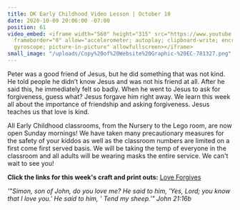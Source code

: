 ```yaml
---
title: DK Early Childhood Video Lesson | October 10
date: 2020-10-09 20:06:00 -07:00
position: 61
video_embed: <iframe width="560" height="315" src="https://www.youtube.com/embed/gzl9ZmWeKq8"
  frameborder="0" allow="accelerometer; autoplay; clipboard-write; encrypted-media;
  gyroscope; picture-in-picture" allowfullscreen></iframe>
small_image: "/uploads/Copy%20of%20Website%20Graphic-%20EC-781327.png"
---
```


Peter was a good friend of Jesus, but he did something that was not kind. He told people he didn’t know Jesus and was not his friend at all. After he said this, he immediately felt so badly. When he went to Jesus to ask for forgiveness, guess what? Jesus forgave him right away. We learn this week all about the importance of friendship and asking forgiveness. Jesus teaches us that love is kind.

All Early Childhood classrooms, from the Nursery to the Lego room, are now open Sunday mornings! We have taken many precautionary measures for the safety of your kiddos as well as the classroom numbers are limited on a first come first served basis. We will be taking the temp of everyone in the classroom and all adults will be wearing masks the entire service. We can't wait to see you!

**Click the links for this week's craft and print outs:**
[Love Forgives](https://drive.google.com/file/d/1X6E5zMFYBhVeO3D2R5ST6pAp_r8OyWR9/view?usp=sharing)

*'"Simon, son of John, do you love me? He said to him, 'Yes, Lord; you know that I love you.' He said to him, ' Tend my sheep.'" John 21:16b*